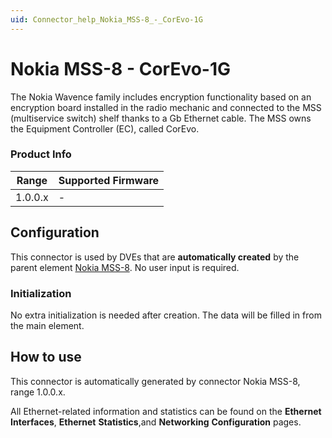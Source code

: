```yaml
---
uid: Connector_help_Nokia_MSS-8_-_CorEvo-1G
---
```


# Nokia MSS-8 - CorEvo-1G

The Nokia Wavence family includes encryption functionality based on an encryption board installed in the radio mechanic and connected to the MSS (multiservice switch) shelf thanks to a Gb Ethernet cable. The MSS owns the Equipment Controller (EC), called CorEvo.

### Product Info

| **Range** | **Supported Firmware** |
|-----------|------------------------|
| 1.0.0.x   | \-                     |

## Configuration

This connector is used by DVEs that are **automatically created** by the parent element [Nokia MSS-8](xref:Connector_help_Nokia_MSS-8). No user input is required.

### Initialization

No extra initialization is needed after creation. The data will be filled in from the main element.

## How to use

This connector is automatically generated by connector Nokia MSS-8, range 1.0.0.x.

All Ethernet-related information and statistics can be found on the **Ethernet** **Interfaces**, **Ethernet** **Statistics**,and **Networking** **Configuration** pages.
